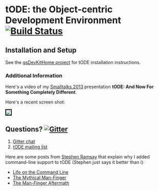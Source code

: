 # tODE: the Object-centric Development Environment [![Build Status](https://travis-ci.org/dalehenrich/tode.png?branch=master)](https://travis-ci.org/dalehenrich/tode)


## Installation and Setup

See the [gsDevKitHome project](https://github.com/GsDevKit/gsDevKitHome#open-source-development-kit-for-gemstones-64-bit-)
for tODE installation instructions.

### Additional Information

Here's a video of my 
[Smalltalks 2013](http://www.youtube.com/watch?v=m4LcZ4_1Yic&list=PLCGAAdUizzH027lLWKXh_44cGuEsay7-R&index=16) 
presentation 
**tODE: And Now For Something Completely Different**.

Here's a recent screen shot:

<img style="border: 2px solid #000000;" src="https://raw.github.com/dalehenrich/tode/master/docs/screenShot_2014-05-26.png" />

## Questions? [![Gitter](https://badges.gitter.im/Join%20Chat.svg)](https://gitter.im/dalehenrich/tode?utm_source=badge&utm_medium=badge&utm_campaign=pr-badge&utm_content=badge)

1. [Gitter chat](https://gitter.im/dalehenrich/tode)
2. [tODE mailing list](https://groups.google.com/forum/#!forum/tode_st)

[1]: http://www.pharo-project.org/pharo-download/release-1-4
[2]: http://gemstonesoup.wordpress.com/2012/09/21/gemstones-3-1-0-1-is-shipping/
[3]: http://community.gemstone.com/download/attachments/6816350/GS64-Topaz-3.0.pdf?version=1
[4]: http://www.pharo-project.org/pharo-download/release-2-0 

Here are some posts from [Stephen Ramsay](http://stephenramsay.us/) that explain why I added command-line support to tODE (Stephen just says it better than i):

- [Life on the Command Line](http://stephenramsay.us/2011/04/09/life-on-the-command-line/)
- [The Mythical Man-Finger](http://stephenramsay.us/2011/07/25/the-mythical-man-finger/)
- [The Man-Finger Aftermath](http://stephenramsay.us/2011/08/05/the-man-finger-aftermath/)

